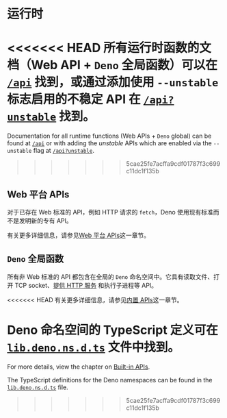 # 运行时

<<<<<<< HEAD
所有运行时函数的文档（Web API + `Deno` 全局函数）可以在 [`/api`](/api)
找到，或通过添加使用 `--unstable` 标志启用的不稳定 API 在
[`/api?unstable`](/api?unstable) 找到。
=======
Documentation for all runtime functions (Web APIs + `Deno` global) can be found
at [`/api`](/api) or with adding the _unstable_ APIs which are enabled via the
`--unstable` flag at [`/api?unstable`](/api?unstable).
>>>>>>> 5cae25fe7acffa9cdf01787f3c699c11dc1f135b

## Web 平台 APIs

对于已存在 Web 标准的 API，例如 HTTP 请求的 `fetch`，Deno
使用现有标准而不是发明新的专有 API。

有关更多详细信息，请参见[Web 平台 APIs](./runtime/web_platform_apis.md)这一章节。

## `Deno` 全局函数

所有非 Web 标准的 API 都包含在全局的 `Deno` 命名空间中。它具有读取文件、打开 TCP
socket、[提供 HTTP 服务](./runtime/http_server_apis.md) 和执行子进程等 API。

<<<<<<< HEAD
有关更多详细信息，请参见[内置 APIs](./runtime/builtin_apis.md)这一章节。

Deno 命名空间的 TypeScript 定义可在
[`lib.deno.ns.d.ts`](https://github.com/denoland/deno/blob/$CLI_VERSION/cli/tsc/dts/lib.deno.ns.d.ts)
文件中找到。
=======
For more details, view the chapter on
[Built-in APIs](./runtime/builtin_apis.md).

The TypeScript definitions for the Deno namespaces can be found in the
[`lib.deno.ns.d.ts`](https://github.com/denoland/deno/blob/$CLI_VERSION/cli/tsc/dts/lib.deno.ns.d.ts)
file.
>>>>>>> 5cae25fe7acffa9cdf01787f3c699c11dc1f135b
